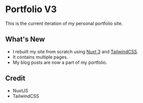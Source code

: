 # Portfolio V3

This is the current iteration of my personal portfolio site.

## What's New

- I rebuilt my site from scratch using [Nuxt 3](https://nuxt.com/) and [TailwindCSS](https://tailwindcss.com/).
- It contains multiple pages.
- My blog posts are now a part of my portfolio.

## Credit

- NuxtJS
- TailwindCSS
